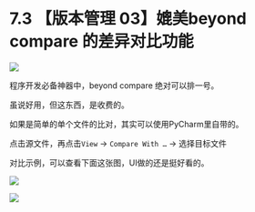 # 7.3 【版本管理 03】媲美beyond compare 的差异对比功能

![](http://image.iswbm.com/20200804124133.png)

程序开发必备神器中，beyond compare 绝对可以排一号。

虽说好用，但这东西，是收费的。

如果是简单的单个文件的比对，其实可以使用PyCharm里自带的。

点击源文件，再点击`View` -> `Compare With …`  -> 选择目标文件

对比示例，可以查看下面这张图，UI做的还是挺好看的。

![](http://image.python-online.cn/20190721125739.png)



![](http://image.iswbm.com/20200607174235.png)